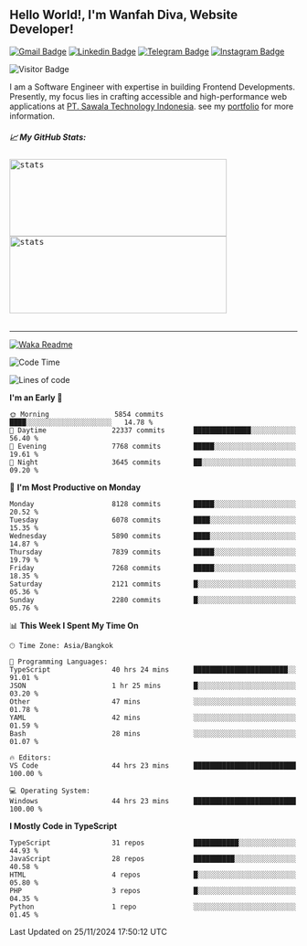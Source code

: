 ## Hello World!, I'm Wanfah Diva, Website Developer!

[![Gmail Badge](https://img.shields.io/badge/-Gmail-white?style=plastic&logo=Gmail&link=mailto:aditputrafirmansyah@gmail.com)](mailto:wanfahdivaa@gmail.com)
[![Linkedin Badge](https://img.shields.io/badge/-LinkedIn-blue?style=plastic&logo=Linkedin&link=https://www.linkedin.com/in/aditputrafirmansyah/)](https://www.linkedin.com/in/wanfahdiva/)
[![Telegram Badge](https://img.shields.io/badge/-Telegram-blue?style=plastic&logo=telegram&link=https://t.me/Adithya_13)](https://t.me/wanfahdiva)
[![Instagram Badge](https://img.shields.io/badge/-Instagram-white?style=plastic&logo=instagram&link=https://www.instagram.com/adithya_firmansyahputra/)](https://www.instagram.com/wnfhdva/)

![Visitor Badge](https://visitor-badge.laobi.icu/badge?page_id=wanfahdiva.wanfahdiva)

<p>
I am a Software Engineer with expertise in building Frontend Developments.
Presently, my focus lies in crafting accessible and high-performance web applications at  <a href="https://sawala/tech" target="_blank">PT. Sawala Technology Indonesia</a>. see my <a href="http://wanfahdiva-com.vercel.app/" target="_blank">portfolio</a> for more information.
</p>

<h5 align="left">
  
📈 **My GitHub Stats:**

</h5>

<div align="left">
<kbd>
    <img height="135em" width="380em" alt="stats" src="https://github-readme-streak-stats.herokuapp.com?user=wanfahdiva&theme=tokyonight_duo&hide_border=true&dates=27DDC9" />
</kbd>
<kbd>
    <img height="135em" width="380em" alt="stats" src="https://github-readme-activity-graph.vercel.app/graph?username=wanfahdiva&theme=react&hide_title=true"></kbd>
</div>

<br />

---

[![Waka Readme](https://github.com/wanfahdiva/wanfahdiva/actions/workflows/waka.yml/badge.svg)](https://github.com/wanfahdiva/wanfahdiva/actions/workflows/waka.yml)

<!--START_SECTION:waka-->
![Code Time](http://img.shields.io/badge/Code%20Time-1%2C478%20hrs%205%20mins-blue)

![Lines of code](https://img.shields.io/badge/From%20Hello%20World%20I%27ve%20Written-21.3%20million%20lines%20of%20code-blue)

**I'm an Early 🐤** 

```text
🌞 Morning                5854 commits        ████░░░░░░░░░░░░░░░░░░░░░   14.78 % 
🌆 Daytime                22337 commits       ██████████████░░░░░░░░░░░   56.40 % 
🌃 Evening                7768 commits        █████░░░░░░░░░░░░░░░░░░░░   19.61 % 
🌙 Night                  3645 commits        ██░░░░░░░░░░░░░░░░░░░░░░░   09.20 % 
```
📅 **I'm Most Productive on Monday** 

```text
Monday                   8128 commits        █████░░░░░░░░░░░░░░░░░░░░   20.52 % 
Tuesday                  6078 commits        ████░░░░░░░░░░░░░░░░░░░░░   15.35 % 
Wednesday                5890 commits        ████░░░░░░░░░░░░░░░░░░░░░   14.87 % 
Thursday                 7839 commits        █████░░░░░░░░░░░░░░░░░░░░   19.79 % 
Friday                   7268 commits        █████░░░░░░░░░░░░░░░░░░░░   18.35 % 
Saturday                 2121 commits        █░░░░░░░░░░░░░░░░░░░░░░░░   05.36 % 
Sunday                   2280 commits        █░░░░░░░░░░░░░░░░░░░░░░░░   05.76 % 
```


📊 **This Week I Spent My Time On** 

```text
🕑︎ Time Zone: Asia/Bangkok

💬 Programming Languages: 
TypeScript               40 hrs 24 mins      ███████████████████████░░   91.01 % 
JSON                     1 hr 25 mins        █░░░░░░░░░░░░░░░░░░░░░░░░   03.20 % 
Other                    47 mins             ░░░░░░░░░░░░░░░░░░░░░░░░░   01.78 % 
YAML                     42 mins             ░░░░░░░░░░░░░░░░░░░░░░░░░   01.59 % 
Bash                     28 mins             ░░░░░░░░░░░░░░░░░░░░░░░░░   01.07 % 

🔥 Editors: 
VS Code                  44 hrs 23 mins      █████████████████████████   100.00 % 

💻 Operating System: 
Windows                  44 hrs 23 mins      █████████████████████████   100.00 % 
```

**I Mostly Code in TypeScript** 

```text
TypeScript               31 repos            ███████████░░░░░░░░░░░░░░   44.93 % 
JavaScript               28 repos            ██████████░░░░░░░░░░░░░░░   40.58 % 
HTML                     4 repos             █░░░░░░░░░░░░░░░░░░░░░░░░   05.80 % 
PHP                      3 repos             █░░░░░░░░░░░░░░░░░░░░░░░░   04.35 % 
Python                   1 repo              ░░░░░░░░░░░░░░░░░░░░░░░░░   01.45 % 
```




 Last Updated on 25/11/2024 17:50:12 UTC
<!--END_SECTION:waka-->
